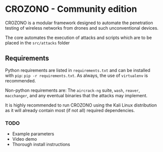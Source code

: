 # CROZONO - Community edition

CROZONO is a modular framework designed to automate the penetration testing of wireless networks from drones and such unconventional devices.

The core automates the execution of attacks and scripts which are to be placed in the `src/attacks` folder

## Requirements
Python requirements are listed in `requirements.txt` and can be installed with `pip`: `pip -r requirements.txt`. As always, the use of `virtualenv` is recommended.

Non-python requirements are: The `aircrack-ng` suite, `wash`, `reaver`, `macchanger`, and any eventual binaries that the attacks may implement.

It is highly recommended to run CROZONO using the Kali Linux distribution as it will already contain most (if not all) required dependencies.

### TODO
- Example parameters
- Video demo
- Thorough install instructions
